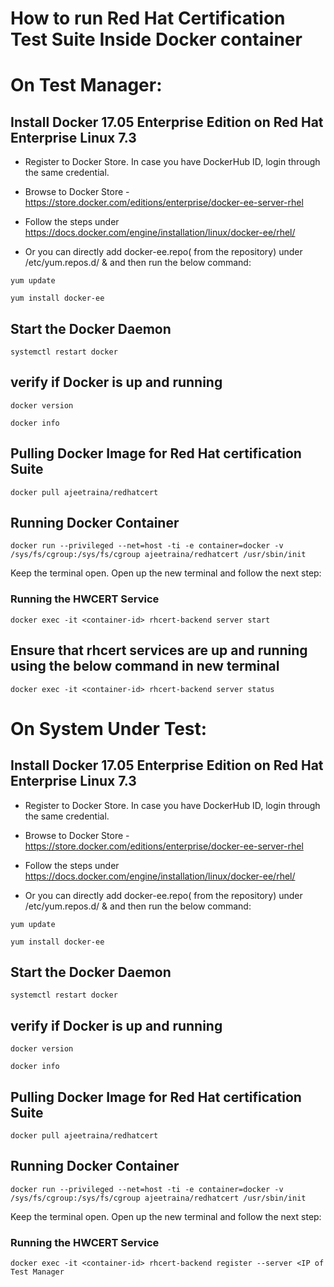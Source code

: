 
# How to run Red Hat Certification Test Suite Inside Docker container

# On Test Manager:


## Install Docker 17.05 Enterprise Edition on Red Hat Enterprise Linux 7.3

- Register to Docker Store. In case you have DockerHub ID, login through the same credential.

 - Browse to Docker Store - https://store.docker.com/editions/enterprise/docker-ee-server-rhel
 
 - Follow the steps under https://docs.docker.com/engine/installation/linux/docker-ee/rhel/
 
 - Or you can directly add docker-ee.repo( from the repository) under /etc/yum.repos.d/ & and then run the below command:
 
 ```yum update```
 
 
 ```yum install docker-ee```
 
 ## Start the Docker Daemon
 
```systemctl restart docker```

## verify if Docker is up and running

```docker version```

```docker info```


## Pulling Docker Image for Red Hat certification Suite 

```docker pull ajeetraina/redhatcert```

## Running Docker Container

```docker run --privileged --net=host -ti -e container=docker -v /sys/fs/cgroup:/sys/fs/cgroup ajeetraina/redhatcert /usr/sbin/init```

Keep the terminal open. Open up the new terminal and follow the next step:

### Running the HWCERT Service

```docker exec -it <container-id> rhcert-backend server start```

## Ensure that rhcert services are up and running using the below command in new terminal

```docker exec -it <container-id> rhcert-backend server status```


# On System Under Test:


## Install Docker 17.05 Enterprise Edition on Red Hat Enterprise Linux 7.3

- Register to Docker Store. In case you have DockerHub ID, login through the same credential.

 - Browse to Docker Store - https://store.docker.com/editions/enterprise/docker-ee-server-rhel
 
 - Follow the steps under https://docs.docker.com/engine/installation/linux/docker-ee/rhel/
 
 - Or you can directly add docker-ee.repo( from the repository) under /etc/yum.repos.d/ & and then run the below command:
 
 ```yum update```
 
 
 ```yum install docker-ee```
 
 ## Start the Docker Daemon
 
```systemctl restart docker```

## verify if Docker is up and running

```docker version```

```docker info```


## Pulling Docker Image for Red Hat certification Suite 

```docker pull ajeetraina/redhatcert```

## Running Docker Container

```docker run --privileged --net=host -ti -e container=docker -v /sys/fs/cgroup:/sys/fs/cgroup ajeetraina/redhatcert /usr/sbin/init```

Keep the terminal open. Open up the new terminal and follow the next step:

### Running the HWCERT Service

```docker exec -it <container-id> rhcert-backend register --server <IP of Test Manager```




 
 
